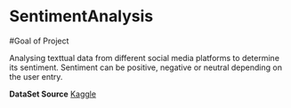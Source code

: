 # SentimentAnalysis

#Goal of Project 

Analysing texttual data from different social media platforms to determine its sentiment. Sentiment can be positive, negative or neutral depending on the user entry. 

**DataSet Source**
[Kaggle](https://www.kaggle.com/datasets/kashishparmar02/social-media-sentiments-analysis-dataset/data?select=sentimentdataset.csv)

